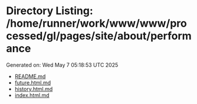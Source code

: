 # Directory Listing: /home/runner/work/www/www/processed/gl/pages/site/about/performance
Generated on: Wed May  7 05:18:53 UTC 2025

- [README.md](README.md)
- [future.html.md](future.html.md)
- [history.html.md](history.html.md)
- [index.html.md](index.html.md)
